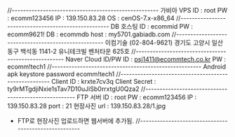 //----------------------------------------------------
가비아 VPS
ID : root
PW : ecomm123456
IP : 139.150.83.28
OS : cenOS-7.x-x86_64
//----------------------------------------------------
DB 호스팅
ID : ecommid
PW : ecomm9621!
DB : ecommdb
host : my5701.gabiadb.com
//----------------------------------------------------
 이컴기술 (02-804-9621)
 경기도 고양시 일산동구 백석동
 1141-2 유니테크빌 벤처타운 625호
//----------------------------------------------------
 Naver Cloud ID/PW
ID : psj1411@ecommtech.co.kr
PW : ecomm!tech1
//-----------------------------------------------------
 Android apk keystore password
 ecomm!tech1
//-----------------------------------------------------
Client ID : krxte7cv3q
Client Secret : ty9rMTgdjiNxie1sTav7D10uJiSb0rrxtgU0Qza2
//-----------------------------------------------------
FTP 서버
ID : root
PW : ecomm123456
IP : 139.150.83.28
port : 21
현장사진 url : 139.150.83.28/1.jpg 
 - FTP로 현장사진 업로드하면 웹서버에 추가됨.
//-----------------------------------------------------